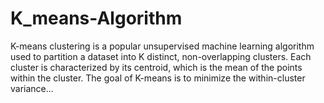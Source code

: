 # K_means-Algorithm
K-means clustering is a popular unsupervised machine learning algorithm used to partition a dataset into K distinct, non-overlapping clusters. Each cluster is characterized by its centroid, which is the mean of the points within the cluster. The goal of K-means is to minimize the within-cluster variance...
